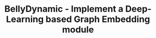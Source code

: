---
layout: gsoc
categories: gsoc2018
divid: bellydynamic
title:  BellyDynamic - Implement a Deep-Learning based Graph Embedding module
description: BellyDynamic is itself, a data structure that can be used to store dynamic graph objects. In the current version, temporal graphs can only be represented by timestamps as edge attributes. Analyzing temporal behavior may require trajectory representations of nodes that capture both structural and attribute properties of graphs in an evolving graph space. Here, the task is to explore non-linear models (e.g. deep learning) to effectively represent nodes in a vector space for studying evolution of networks. This module would facilitate an effective learning process (e.g., node classification, link prediction, graph reconstruction) for many real-world problems including label propagation, information diffusion, community influence etc. that can be applied on top of many heterogeneous networks. 
githuburl: https://github.com/scorelab/BellyDynamic
requiredknowledge: Graph, Python
possiblementors: TBA
---